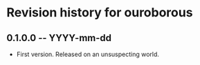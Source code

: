 # Revision history for ouroborous

## 0.1.0.0 -- YYYY-mm-dd

* First version. Released on an unsuspecting world.
